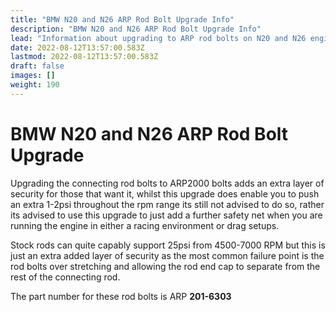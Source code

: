```yaml
---
title: "BMW N20 and N26 ARP Rod Bolt Upgrade Info"
description: "BMW N20 and N26 ARP Rod Bolt Upgrade Info"
lead: "Information about upgrading to ARP rod bolts on N20 and N26 engines"
date: 2022-08-12T13:57:00.583Z
lastmod: 2022-08-12T13:57:00.583Z
draft: false
images: []
weight: 190
---
```


# BMW N20 and N26 ARP Rod Bolt Upgrade

Upgrading the connecting rod bolts to ARP2000 bolts adds an extra layer of security for those that want it, whilst this upgrade does enable you to push an extra 1-2psi throughout the rpm range its still not advised to do so, rather its advised to use this upgrade to just add a further safety net when you are running the engine in either a racing environment or drag setups.

Stock rods can quite capably support 25psi from 4500-7000 RPM but this is just an extra added layer of security as the most common failure point is the rod bolts over stretching and allowing the rod end cap to separate from the rest of the connecting rod.

The part number for these rod bolts is ARP **201-6303** 